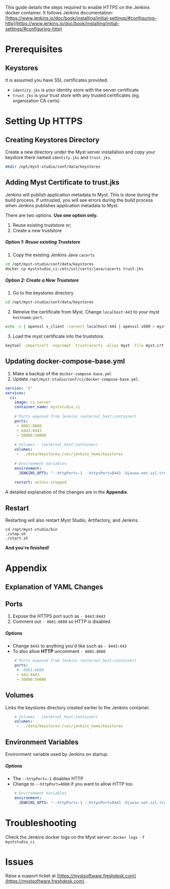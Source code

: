 This guide details the steps required to enable HTTPS on the Jenkins docker container. It follows Jenkins documentation: [https://www.jenkins.io/doc/book/installing/initial-settings/#configuring-http](https://www.jenkins.io/doc/book/installing/initial-settings/#configuring-http)

# Prerequisites
## Keystores
It is assumed you have SSL certificates provided.
* `identity.jks` is your identity store with the server certificate
* `trust.jks` is your trust store with any trusted certificates (eg. organization CA certs)

# Setting Up HTTPS
## Creating Keystores Directory
Create a new directory under the Myst server installation and copy your keystore there named `identity.jks` and `trust.jks`.
```bash
mkdir /opt/myst-studio/conf/data/keystores
```

## Adding Myst Certificate to trust.jks
Jenkins will publish application metadata to Myst. This is done during the build process. If untrusted, you will see errors during the build process when Jenkins publishes application metadata to Myst.

There are two options. **Use one option only.**
1. Reuse existing truststore or;
2. Create a new truststore

##### Option 1: Reuse existing Truststore
1. Copy the existing Jenkins Java `cacerts`
```bash
cd /opt/myst-studio/conf/data/keystores
docker cp myststudio_ci:/etc/ssl/certs/java/cacerts trust.jks
```

##### Option 2: Create a New Truststore
1. Go to the keystores directory
```bash
cd /opt/myst-studio/conf/data/keystores
```

2. Retreive the certificate from Myst. Change `localhost:443` to your myst `hostname:port`.
```bash
echo -n | openssl s_client -connect localhost:443 | openssl x509 > myst.crt
```

3. Load the myst certificate into the truststore.
```bash
keytool -importcert -noprompt -trustcacerts -alias myst -file myst.crt -keystore trust.jks -storepass changeit
```

## Updating docker-compose-base.yml
1. Make a backup of the `docker-compose-base.yml`
2. Update  `/opt/myst-studio/conf/ci/docker-compose-base.yml`.
``` yaml
version: '2'
services:
  ci:
    image: ci-server
    container_name: myststudio_ci
    
    # Ports exposed from Jenkins (external_host:container)
    ports:
     - 8081:8080
     - 8443:8443
     - 50000:50000
    
    # Volumes - (external_host:container)
    volumes:
     - ../data/keystores:/var/jenkins_home/keystores
    
    # Environment Variables
    environment:
      JENKINS_OPTS: "--httpPort=-1 --httpsPort=8443 -Djavax.net.ssl.trustStore=/var/jenkins_home/keystores/trust.jks --httpsKeyStore=/var/jenkins_home/keystores/identity.jks --httpsKeyStorePassword=changeit"
    
    restart: unless-stopped
```

A detailed explanation of the changes are in the **Appendix**.

## Restart
Restarting will also restart Myst Studio, Artifactory, and Jenkins.
```shell
cd /opt/myst-studio/bin
./stop.sh
./start.sh
```

**And you're finished!**


# Appendix
## Explanation of YAML Changes
## Ports
1. Expose the HTTPS port such as `- 8443:8443`
2. Comment out `- 8081:8080` so HTTP is disabled

##### Options
* Change `8443` to anything you'd like such as `- 8443:443`
* To also allow **HTTP** uncomment `- 8081:8080`

```yaml
    # Ports exposed from Jenkins (external_host:container)
    ports:
     #- 8081:8080
     - 443:8443
     - 50000:50000
```

## Volumes
Links the keystores directory created earlier to the Jenkins container.

```yaml
    # Volumes - (external_host:container)
    volumes:
     - ../data/keystores:/var/jenkins_home/keystores
```

## Environment Variables
Environment variable used by Jenkins on startup.

##### Options
* The `--httpPort=-1` disables HTTP
* Change to `--httpPort=8080`  if you want to allow HTTP too.

```yaml
    # Environment Variables
    environment:
      JENKINS_OPTS: "--httpPort=-1 --httpsPort=8443 -Djavax.net.ssl.trustStore=/var/jenkins_home/keystores/trust.jks --httpsKeyStore=/var/jenkins_home/keystores/identity.jks --httpsKeyStorePassword=changeit"
```

# Troubleshooting
Check the Jenkins docker logs on the Myst server:
`docker logs -f myststudio_ci`

# Issues
Raise a support ticket at [https://mystsoftware.freshdesk.com](https://mystsoftware.freshdesk.com) .
